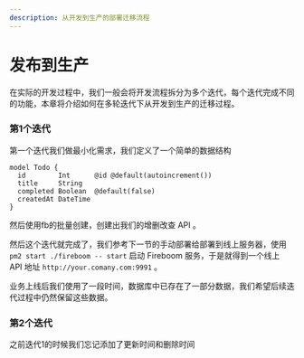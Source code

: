 ```yaml
---
description: 从开发到生产的部署迁移流程
---
```


# 发布到生产

在实际的开发过程中，我们一般会将开发流程拆分为多个迭代，每个迭代完成不同的功能，本章将介绍如何在多轮迭代下从开发到生产的迁移过程。

### 第1个迭代

第一个迭代我们做最小化需求，我们定义了一个简单的数据结构

```prisma
model Todo {
  id        Int      @id @default(autoincrement())
  title     String
  completed Boolean  @default(false)
  createdAt DateTime
}
```

然后使用fb的批量创建，创建出我们的增删改查 API 。

然后这个迭代就完成了，我们参考下一节的手动部署给部署到线上服务器，使用`pm2 start ./fireboom -- start` 启动 Fireboom 服务，于是就得到一个线上 API 地址 `http://your.comany.com:9991` 。

业务上线后我们使用了一段时间，数据库中已存在了一部分数据，我们希望后续迭代过程中仍然保留这些数据。

### 第2个迭代

之前迭代1的时候我们忘记添加了更新时间和删除时间

